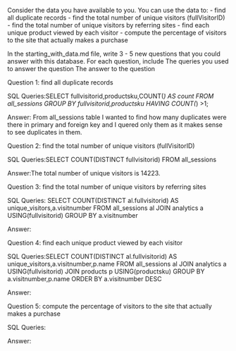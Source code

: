 Consider the data you have available to you. You can use the data to: - find all duplicate records - find the total number of unique visitors (fullVisitorID) - find the total number of unique visitors by referring sites - find each unique product viewed by each visitor - compute the percentage of visitors to the site that actually makes a purchase

In the starting_with_data.md file, write 3 - 5 new questions that you could answer with this database. For each question, include The queries you used to answer the question The answer to the question




Question 1: find all duplicate records

SQL Queries:SELECT fullvisitorid,productsku,COUNT(*) AS count
FROM all_sessions
GROUP BY fullvisitorid,productsku
HAVING COUNT(*) >1;

Answer: From all_sessions table I wanted to find how many duplicates were there in primary and foreign key and I quered only them as it makes sense to see duplicates in them.



Question 2: find the total number of unique visitors (fullVisitorID)

SQL Queries:SELECT COUNT(DISTINCT fullvisitorid)
            FROM all_sessions

Answer:The total number of unique visitors is 14223.



Question 3: find the total number of unique visitors by referring sites 

SQL Queries: SELECT COUNT(DISTINCT al.fullvisitorid) AS unique_visitors,a.visitnumber
           FROM all_sessions al
           JOIN analytics a USING(fullvisitorid)
           GROUP BY a.visitnumber

Answer:



Question 4: find each unique product viewed by each visitor

SQL Queries:SELECT COUNT(DISTINCT al.fullvisitorid) AS unique_visitors,a.visitnumber,p.name
FROM all_sessions al
JOIN analytics a USING(fullvisitorid)
JOIN products p USING(productsku)
GROUP BY a.visitnumber,p.name
ORDER BY a.visitnumber DESC

Answer:



Question 5: compute the percentage of visitors to the site that actually makes a purchase

SQL Queries:

Answer:
